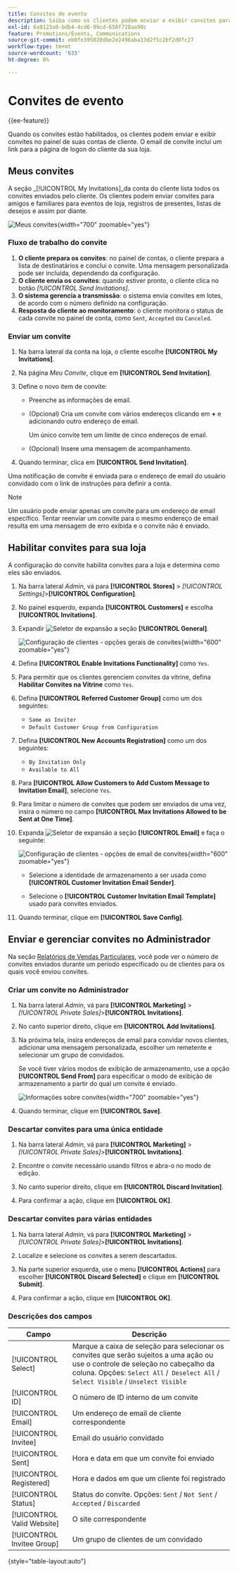 ```yaml
---
title: Convites de evento
description: Saiba como os clientes podem enviar e exibir convites para eventos e vendas privadas no painel de suas contas de clientes.
exl-id: 6a9123a0-bdb4-4cd6-99cd-658f728aa90c
feature: Promotions/Events, Communications
source-git-commit: eb0fe395020dbe2e2496aba13d2f5c2bf2d0fc27
workflow-type: tm+mt
source-wordcount: '633'
ht-degree: 0%

---
```


# Convites de evento

{{ee-feature}}

Quando os convites estão habilitados, os clientes podem enviar e exibir convites no painel de suas contas de cliente. O email de convite inclui um link para a página de logon do cliente da sua loja.

## Meus convites

A seção _[!UICONTROL My Invitations]_da conta do cliente lista todos os convites enviados pelo cliente. Os clientes podem enviar convites para amigos e familiares para eventos de loja, registros de presentes, listas de desejos e assim por diante.

![Meus convites](./assets/account-dashboard-my-invitations.png){width="700" zoomable="yes"}

### Fluxo de trabalho do convite

1. **O cliente prepara os convites**: no painel de contas, o cliente prepara a lista de destinatários e conclui o convite. Uma mensagem personalizada pode ser incluída, dependendo da configuração.
1. **O cliente envia os convites**: quando estiver pronto, o cliente clica no botão _[!UICONTROL Send Invitations]_.
1. **O sistema gerencia a transmissão**: o sistema envia convites em lotes, de acordo com o número definido na configuração.
1. **Resposta do cliente ao monitoramento**: o cliente monitora o status de cada convite no painel de conta, como `Sent`, `Accepted` ou `Canceled`.

### Enviar um convite

1. Na barra lateral da conta na loja, o cliente escolhe **[!UICONTROL My Invitations]**.

1. Na página _Meu Convite_, clique em **[!UICONTROL Send Invitation]**.

1. Define o novo item de convite:

   - Preenche as informações de email.

   - (Opcional) Cria um convite com vários endereços clicando em **+** e adicionando outro endereço de email.

     Um único convite tem um limite de cinco endereços de email.

   - (Opcional) Insere uma mensagem de acompanhamento.

1. Quando terminar, clica em **[!UICONTROL Send Invitation]**.

Uma notificação de convite é enviada para o endereço de email do usuário convidado com o link de instruções para definir a conta.

>[!NOTE]
>
>Um usuário pode enviar apenas um convite para um endereço de email específico. Tentar reenviar um convite para o mesmo endereço de email resulta em uma mensagem de erro exibida e o convite não é enviado.

## Habilitar convites para sua loja

A configuração do convite habilita convites para a loja e determina como eles são enviados.

1. Na barra lateral _Admin_, vá para **[!UICONTROL Stores]** > _[!UICONTROL Settings]_>**[!UICONTROL Configuration]**.

1. No painel esquerdo, expanda **[!UICONTROL Customers]** e escolha **[!UICONTROL Invitations]**.

1. Expandir ![Seletor de expansão](../assets/icon-display-expand.png) a seção **[!UICONTROL General]**.

   ![Configuração de clientes - opções gerais de convites](../configuration-reference/customers/assets/invitations-general.png){width="600" zoomable="yes"}

1. Defina **[!UICONTROL Enable Invitations Functionality]** como `Yes`.

1. Para permitir que os clientes gerenciem convites da vitrine, defina **Habilitar Convites na Vitrine** como `Yes`.

1. Defina **[!UICONTROL Referred Customer Group]** como um dos seguintes:

   - `Same as Inviter`
   - `Default Customer Group from Configuration`

1. Defina **[!UICONTROL New Accounts Registration]** como um dos seguintes:

   - `By Invitation Only`
   - `Available to All`

1. Para **[!UICONTROL Allow Customers to Add Custom Message to Invitation Email]**, selecione `Yes`.

1. Para limitar o número de convites que podem ser enviados de uma vez, insira o número no campo **[!UICONTROL Max Invitations Allowed to be Sent at One Time]**.

1. Expanda ![Seletor de expansão](../assets/icon-display-expand.png) a seção **[!UICONTROL Email]** e faça o seguinte:

   ![Configuração de clientes - opções de email de convites](../configuration-reference/customers/assets/invitations-email.png){width="600" zoomable="yes"}

   - Selecione a identidade de armazenamento a ser usada como **[!UICONTROL Customer Invitation Email Sender]**.

   - Selecione o **[!UICONTROL Customer Invitation Email Template]** usado para convites enviados.

1. Quando terminar, clique em **[!UICONTROL Save Config]**.

## Enviar e gerenciar convites no Administrador

Na seção [Relatórios de Vendas Particulares](../getting-started/private-sales-reports.md), você pode ver o número de convites enviados durante um período especificado ou de clientes para os quais você enviou convites.

### Criar um convite no Administrador

1. Na barra lateral _Admin_, vá para **[!UICONTROL Marketing]** > _[!UICONTROL Private Sales]_>**[!UICONTROL Invitations]**.

1. No canto superior direito, clique em **[!UICONTROL Add Invitations]**.

1. Na próxima tela, insira endereços de email para convidar novos clientes, adicionar uma mensagem personalizada, escolher um remetente e selecionar um grupo de convidados.

   Se você tiver vários modos de exibição de armazenamento, use a opção **[!UICONTROL Send From]** para especificar o modo de exibição de armazenamento a partir do qual um convite é enviado.

   ![Informações sobre convites](./assets/create-invitation-page.png){width="700" zoomable="yes"}

1. Quando terminar, clique em **[!UICONTROL Save]**.

### Descartar convites para uma única entidade

1. Na barra lateral _Admin_, vá para **[!UICONTROL Marketing]** > _[!UICONTROL Private Sales]_>**[!UICONTROL Invitations]**.

1. Encontre o convite necessário usando filtros e abra-o no modo de edição.

1. No canto superior direito, clique em **[!UICONTROL Discard Invitation]**.

1. Para confirmar a ação, clique em **[!UICONTROL OK]**.

### Descartar convites para várias entidades

1. Na barra lateral _Admin_, vá para **[!UICONTROL Marketing]** > _[!UICONTROL Private Sales]_>**[!UICONTROL Invitations]**.

1. Localize e selecione os convites a serem descartados.

1. Na parte superior esquerda, use o menu **[!UICONTROL Actions]** para escolher **[!UICONTROL Discard Selected]** e clique em **[!UICONTROL Submit]**.

1. Para confirmar a ação, clique em **[!UICONTROL OK]**.

### Descrições dos campos

| Campo | Descrição |
|--- |--- |
| [!UICONTROL Select] | Marque a caixa de seleção para selecionar os convites que serão sujeitos a uma ação ou use o controle de seleção no cabeçalho da coluna. Opções: `Select All` /` Deselect All` / `Select Visible` / `Unselect Visible` |
| [!UICONTROL ID] | O número de ID interno de um convite |
| [!UICONTROL Email] | Um endereço de email de cliente correspondente |
| [!UICONTROL Invitee] | Email do usuário convidado |
| [!UICONTROL Sent] | Hora e data em que um convite foi enviado |
| [!UICONTROL Registered] | Hora e dados em que um cliente foi registrado |
| [!UICONTROL Status] | Status do convite. Opções: `Sent` / `Not Sent` / `Accepted` / `Discarded` |
| [!UICONTROL Valid Website] | O site correspondente |
| [!UICONTROL Invitee Group] | Um grupo de clientes de um convidado |

{style="table-layout:auto"}
